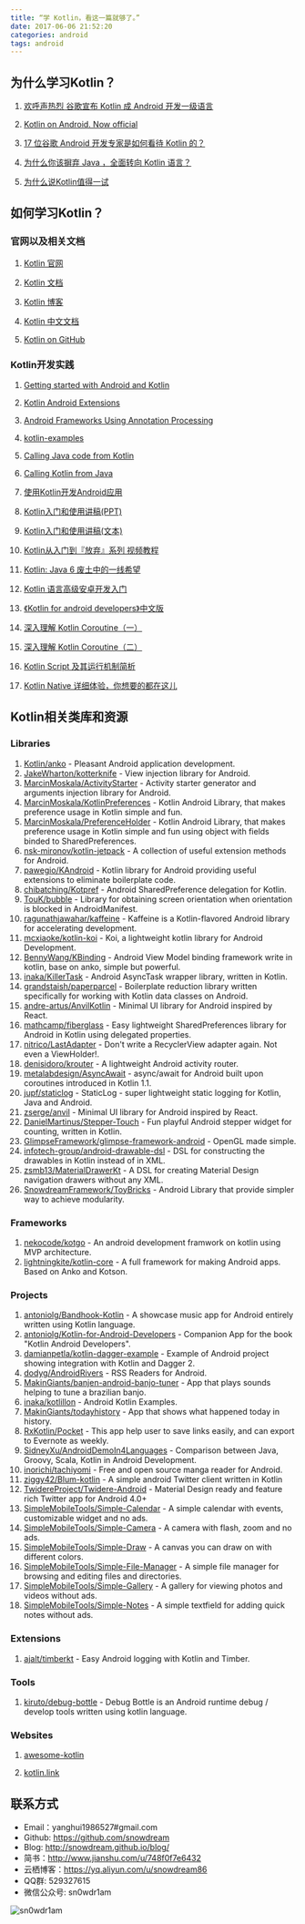 ```yaml
---
title: “学 Kotlin，看这一篇就够了。”
date: 2017-06-06 21:52:20
categories: android
tags: android
---
```


## 为什么学习Kotlin？
1. [欢呼声热烈 谷歌宣布 Kotlin 成 Android 开发一级语言](https://www.oschina.net/news/84938/android-o-release-with-kotlin)

1. [Kotlin on Android. Now official](https://blog.jetbrains.com/kotlin/2017/05/kotlin-on-android-now-official/?spm=a1zb6.8232479.0.0.Zj53Pa)

1. [17 位谷歌 Android 开发专家是如何看待 Kotlin 的？](https://www.oschina.net/news/85468/what-do-17-google-developers-experts-for-kotlin)

1. [为什么你该摒弃 Java ，全面转向 Kotlin 语言？](https://www.oschina.net/news/85488/why-you-should-totally-switch-to-kotlin)

1. [为什么说Kotlin值得一试](http://mp.weixin.qq.com/s?__biz=MzA3NTYzODYzMg==&mid=404087761&idx=1&sn=d80625ee52f860a7a2ed4c238d2151b6)

## 如何学习Kotlin？
### 官网以及相关文档
1. [Kotlin 官网](https://kotlinlang.org)

1. [Kotlin 文档](https://kotlinlang.org/docs/reference/)

1. [Kotlin 博客](https://blog.jetbrains.com/kotlin/)

1. [Kotlin 中文文档](http://www.kotlincn.net/docs/reference/)

1. [Kotlin on GitHub](https://github.com/JetBrains/kotlin)

### Kotlin开发实践
1. [Getting started with Android and Kotlin](http://kotlinlang.org/docs/tutorials/kotlin-android.html)

1. [Kotlin Android Extensions](http://kotlinlang.org/docs/tutorials/android-plugin.html)

1. [Android Frameworks Using Annotation Processing](http://kotlinlang.org/docs/tutorials/android-frameworks.html)

1. [kotlin-examples](https://github.com/JetBrains/kotlin-examples)

1. [Calling Java code from Kotlin](http://kotlinlang.org/docs/reference/java-interop.html)

1. [Calling Kotlin from Java](http://kotlinlang.org/docs/reference/java-to-kotlin-interop.html)

1. [使用Kotlin开发Android应用](http://www.jianshu.com/p/2161ba6e56cf)

1. [Kotlin入门和使用讲稿(PPT)](https://github.com/mcxiaoke/kotlin-notes/blob/master/slides.md)

1. [Kotlin入门和使用讲稿(文本)](https://github.com/mcxiaoke/kotlin-notes/blob/master/notes.md)

1. [Kotlin从入门到『放弃』系列 视频教程](https://github.com/enbandari/Kotlin-Tutorials)

1. [Kotlin: Java 6 废土中的一线希望](https://news.realm.io/cn/news/droidcon-michael-pardo-kotlin/)

1. [Kotlin 语言高级安卓开发入门](https://news.realm.io/cn/news/oredev-jake-wharton-kotlin-advancing-android-dev/)

1. [《Kotlin for android developers》中文版](https://wangjiegulu.gitbooks.io/kotlin-for-android-developers-zh/content/)

1. [深入理解 Kotlin Coroutine（一）](https://mp.weixin.qq.com/s?__biz=MzIzMTYzOTYzNA==&mid=2247483875&idx=1&sn=b1b565f651ee1221d4bda19ab12009ce)

1. [深入理解 Kotlin Coroutine（二）](https://mp.weixin.qq.com/s?__biz=MzIzMTYzOTYzNA==&mid=2247483878&idx=1&sn=710189e6e22a13fc7d1ea67bc2dd9270&chksm=e8a05edbdfd7d7cd163ee1a2d5769fc2bf003e2d5a6d3f9c6382531b7efc22a6ab75300bb906#rd)

1. [Kotlin Script 及其运行机制简析](https://mp.weixin.qq.com/s?__biz=MzIzMTYzOTYzNA==&mid=2247483899&idx=1&sn=7d24a9aecb00c80c9c6165b48660394c&chksm=e8a05ec6dfd7d7d0842d41d79bad3d099afddc0c5c8012ada18a1b3f2a13aa314127b91e3a15#rd)

1. [Kotlin Native 详细体验，你想要的都在这儿](http://www.kotliner.cn/2017/04/15/Kotlin%20Native%20详细体验，你想要的都在这儿/)

## Kotlin相关类库和资源
### Libraries
1. [Kotlin/anko](https://github.com/Kotlin/anko) - Pleasant Android application development.
1. [JakeWharton/kotterknife](https://github.com/JakeWharton/kotterknife) - View injection library for Android.
1. [MarcinMoskala/ActivityStarter](https://github.com/MarcinMoskala/ActivityStarter) - Activity starter generator and arguments injection library for Android.
1. [MarcinMoskala/KotlinPreferences](https://github.com/MarcinMoskala/KotlinPreferences) - Kotlin Android Library, that makes preference usage in Kotlin simple and fun.
1. [MarcinMoskala/PreferenceHolder](https://github.com/MarcinMoskala/PreferenceHolder) - Kotlin Android Library, that makes preference usage in Kotlin simple and fun using object with fields binded to SharedPreferences.
1. [nsk-mironov/kotlin-jetpack](https://github.com/nsk-mironov/kotlin-jetpack) - A collection of useful extension methods for Android.
1. [pawegio/KAndroid](https://github.com/pawegio/KAndroid) - Kotlin library for Android providing useful extensions to eliminate boilerplate code.
1. [chibatching/Kotpref](https://github.com/chibatching/Kotpref) - Android SharedPreference delegation for Kotlin.
1. [TouK/bubble](https://github.com/TouK/bubble) - Library for obtaining screen orientation when orientation is blocked in AndroidManifest.
1. [ragunathjawahar/kaffeine](https://github.com/ragunathjawahar/kaffeine) - Kaffeine is a Kotlin-flavored Android library for accelerating development.
1. [mcxiaoke/kotlin-koi](https://github.com/mcxiaoke/kotlin-koi) - Koi, a lightweight kotlin library for Android Development.
1. [BennyWang/KBinding](https://github.com/BennyWang/KBinding) - Android View Model binding framework write in kotlin, base on anko, simple but powerful.
1. [inaka/KillerTask](https://github.com/inaka/KillerTask) -  Android AsyncTask wrapper library, written in Kotlin.
1. [grandstaish/paperparcel](https://github.com/grandstaish/paperparcel) - Boilerplate reduction library written specifically for working with Kotlin data classes on Android.
1. [andre-artus/AnvilKotlin](https://github.com/andre-artus/AnvilKotlin) - Minimal UI library for Android inspired by React.
1. [mathcamp/fiberglass](https://github.com/mathcamp/fiberglass) - Easy lightweight SharedPreferences library for Android in Kotlin using delegated properties.
1. [nitrico/LastAdapter](https://github.com/nitrico/LastAdapter) - Don't write a RecyclerView adapter again. Not even a ViewHolder!.
1. [denisidoro/krouter](https://github.com/denisidoro/krouter) - A lightweight Android activity router.
1. [metalabdesign/AsyncAwait](https://github.com/metalabdesign/AsyncAwait) - async/await for Android built upon coroutines introduced in Kotlin 1.1.
1. [jupf/staticlog](https://github.com/jupf/staticlog) - StaticLog - super lightweight static logging for Kotlin, Java and Android.
1. [zserge/anvil](https://github.com/zserge/anvil) - Minimal UI library for Android inspired by React.
1. [DanielMartinus/Stepper-Touch](https://github.com/DanielMartinus/Stepper-Touch) - Fun playful Android stepper widget for counting, written in Kotlin.
1. [GlimpseFramework/glimpse-framework-android](https://github.com/GlimpseFramework/glimpse-framework-android) - OpenGL made simple.
1. [infotech-group/android-drawable-dsl](https://github.com/infotech-group/android-drawable-dsl) - DSL for constructing the drawables in Kotlin instead of in XML.
1. [zsmb13/MaterialDrawerKt](https://github.com/zsmb13/MaterialDrawerKt) - A DSL for creating Material Design navigation drawers without any XML.
1. [SnowdreamFramework/ToyBricks](https://github.com/SnowdreamFramework/ToyBricks) - Android Library that provide simpler way to achieve modularity.

### Frameworks
1. [nekocode/kotgo](https://github.com/nekocode/kotgo) - An android development framwork on kotlin using MVP architecture.
1. [lightningkite/kotlin-core](https://github.com/lightningkite/kotlin-core) - A full framework for making Android apps. Based on Anko and Kotson.

### Projects
1. [antoniolg/Bandhook-Kotlin](https://github.com/antoniolg/Bandhook-Kotlin) - A showcase music app for Android entirely written using Kotlin language.
1. [antoniolg/Kotlin-for-Android-Developers](https://github.com/antoniolg/Kotlin-for-Android-Developers) - Companion App for the book "Kotlin Android Developers".
1. [damianpetla/kotlin-dagger-example](https://github.com/damianpetla/kotlin-dagger-example) - Example of Android project showing integration with Kotlin and Dagger 2.
1. [dodyg/AndroidRivers](https://github.com/dodyg/AndroidRivers) - RSS Readers for Android.
1. [MakinGiants/banjen-android-banjo-tuner](https://github.com/MakinGiants/banjen-android-banjo-tuner) - App that plays sounds helping to tune a brazilian banjo.
1. [inaka/kotlillon](https://github.com/inaka/kotlillon) - Android Kotlin Examples.
1. [MakinGiants/todayhistory](https://github.com/MakinGiants/todayhistory) - App that shows what happened today in history.
1. [RxKotlin/Pocket](https://github.com/RxKotlin/Pocket) - This app help user to save links easily, and can export to Evernote as weekly.
1. [SidneyXu/AndroidDemoIn4Languages](https://github.com/SidneyXu/AndroidDemoIn4Languages) - Comparison between Java, Groovy, Scala, Kotlin in Android Development.
1. [inorichi/tachiyomi](https://github.com/inorichi/tachiyomi) -  Free and open source manga reader for Android.
1. [ziggy42/Blum-kotlin](https://github.com/ziggy42/Blum-kotlin) - A simple android Twitter client written in Kotlin
1. [TwidereProject/Twidere-Android](https://github.com/TwidereProject/Twidere-Android) - Material Design ready and feature rich Twitter app for Android 4.0+
1. [SimpleMobileTools/Simple-Calendar](https://github.com/SimpleMobileTools/Simple-Calendar) - A simple calendar with events, customizable widget and no ads.
1. [SimpleMobileTools/Simple-Camera](https://github.com/SimpleMobileTools/Simple-Camera) - A camera with flash, zoom and no ads.
1. [SimpleMobileTools/Simple-Draw](https://github.com/SimpleMobileTools/Simple-Draw) - A canvas you can draw on with different colors.
1. [SimpleMobileTools/Simple-File-Manager](https://github.com/SimpleMobileTools/Simple-File-Manager) - A simple file manager for browsing and editing files and directories.
1. [SimpleMobileTools/Simple-Gallery](https://github.com/SimpleMobileTools/Simple-Gallery) - A gallery for viewing photos and videos without ads.
1. [SimpleMobileTools/Simple-Notes](https://github.com/SimpleMobileTools/Simple-Notes) - A simple textfield for adding quick notes without ads.

### Extensions
1. [ajalt/timberkt](https://github.com/ajalt/timberkt) - Easy Android logging with Kotlin and Timber.

### Tools
1. [kiruto/debug-bottle](https://github.com/kiruto/debug-bottle) - Debug Bottle is an Android runtime debug / develop tools written using kotlin language.

### Websites
1. [awesome-kotlin](https://github.com/KotlinBy/awesome-kotlin)

1. [kotlin.link](https://kotlin.link/)



## 联系方式
* Email：yanghui1986527#gmail.com
* Github: https://github.com/snowdream
* Blog: http://snowdream.github.io/blog/
* 简书：http://www.jianshu.com/u/748f0f7e6432
* 云栖博客：https://yq.aliyun.com/u/snowdream86 
* QQ群: 529327615     
* 微信公众号:  sn0wdr1am    

![sn0wdr1am](https://static.dingtalk.com/media/lADOmAwFCs0BAs0BAg_258_258.jpg)

